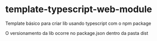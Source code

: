 # template-typescript-web-module
Template básico para criar lib usando typescript com o npm package

O versionamento da lib ocorre no package.json dentro da pasta dist

